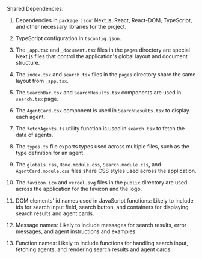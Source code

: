 Shared Dependencies:

1. Dependencies in `package.json`: Next.js, React, React-DOM, TypeScript, and other necessary libraries for the project.

2. TypeScript configuration in `tsconfig.json`.

3. The `_app.tsx` and `_document.tsx` files in the `pages` directory are special Next.js files that control the application's global layout and document structure.

4. The `index.tsx` and `search.tsx` files in the `pages` directory share the same layout from `_app.tsx`.

5. The `SearchBar.tsx` and `SearchResults.tsx` components are used in `search.tsx` page.

6. The `AgentCard.tsx` component is used in `SearchResults.tsx` to display each agent.

7. The `fetchAgents.ts` utility function is used in `search.tsx` to fetch the data of agents.

8. The `types.ts` file exports types used across multiple files, such as the type definition for an agent.

9. The `globals.css`, `Home.module.css`, `Search.module.css`, and `AgentCard.module.css` files share CSS styles used across the application.

10. The `favicon.ico` and `vercel.svg` files in the `public` directory are used across the application for the favicon and the logo.

11. DOM elements' id names used in JavaScript functions: Likely to include ids for search input field, search button, and containers for displaying search results and agent cards.

12. Message names: Likely to include messages for search results, error messages, and agent instructions and examples.

13. Function names: Likely to include functions for handling search input, fetching agents, and rendering search results and agent cards.